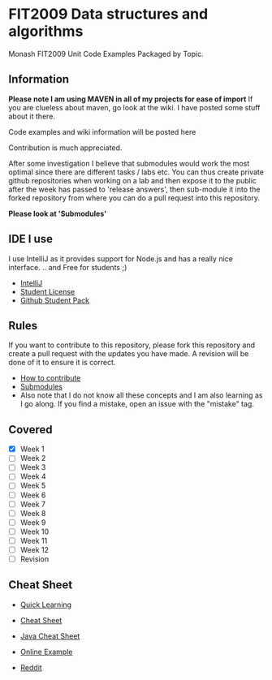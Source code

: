 # FIT2009 Data structures and algorithms
Monash FIT2009 Unit Code Examples Packaged by Topic.

## Information
**Please note I am using MAVEN in all of my projects for ease of import**
If you are clueless about maven, go look at the wiki. I have posted some stuff about it there.

Code examples and wiki information will be posted here

Contribution is much appreciated.

After some investigation I believe that submodules would work the most optimal since there are different tasks / labs etc.
You can thus create private github repositories when working on a lab and then expose it to the public after the week has passed to 'release answers', then sub-module it into the forked repository from where you can do a pull request into this repository.

**Please look at 'Submodules'**

## IDE I use
I use IntelliJ as it provides support for Node.js and has a really nice interface. 
.. and Free for students ;)

- [IntelliJ](https://www.jetbrains.com/idea/)
- [Student License](https://www.jetbrains.com/student/)
- [Github Student Pack](https://education.github.com/pack)


## Rules
If you want to contribute to this repository, please fork this repository and create a pull request with the updates you have made. A revision will be done of it to ensure it is correct.
* [How to contribute](https://git-scm.com/book/en/v2/GitHub-Contributing-to-a-Project)
* [Submodules](https://stackoverflow.com/questions/1811730/how-do-i-work-with-a-git-repository-within-another-repository)
* Also note that I do not know all these concepts and I am also learning as I go along. If you find a mistake, open an issue with the "mistake" tag.

## Covered
- [x] Week 1
- [ ] Week 2
- [ ] Week 3
- [ ] Week 4
- [ ] Week 5
- [ ] Week 6
- [ ] Week 7
- [ ] Week 8
- [ ] Week 9
- [ ] Week 10
- [ ] Week 11
- [ ] Week 12
- [ ] Revision

## Cheat Sheet

- [Quick Learning](https://www.clear.rice.edu/comp160/data1.html)

- [Cheat Sheet](https://gist.github.com/Benehiko/3221e8884957d6376481fdfaca3935d6)

- [Java Cheat Sheet](https://algs4.cs.princeton.edu/cheatsheet/)

- [Online Example](https://sinon.org/algorithms//#data-structures)

- [Reddit](https://www.reddit.com/r/learnprogramming/comments/3gpvyx/algorithms_and_data_structures_cheat_sheets/)
